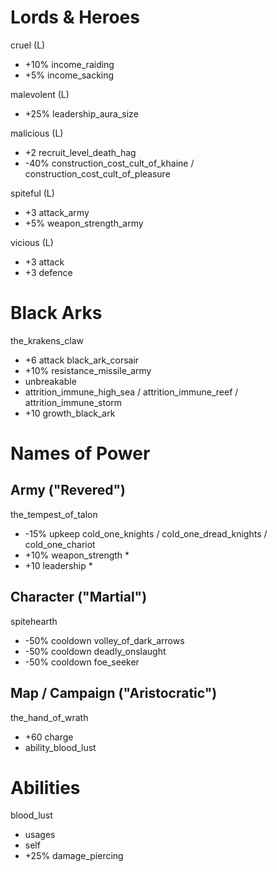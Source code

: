 # Lords & Heroes

cruel (L)
- +10% income_raiding
- +5% income_sacking

malevolent (L)
- +25% leadership_aura_size

malicious (L)
- +2 recruit_level_death_hag
- -40% construction_cost_cult_of_khaine / construction_cost_cult_of_pleasure

spiteful (L)
- +3 attack_army
- +5% weapon_strength_army

vicious (L)
- +3 attack
- +3 defence

# Black Arks

the_krakens_claw
- +6 attack black_ark_corsair
- +10% resistance_missile_army
- unbreakable
- attrition_immune_high_sea / attrition_immune_reef / attrition_immune_storm
- +10 growth_black_ark


# Names of Power 

## Army ("Revered")

the_tempest_of_talon
- -15% upkeep cold_one_knights / cold_one_dread_knights / cold_one_chariot
- +10% weapon_strength *
- +10 leadership *

## Character ("Martial")

spitehearth
- -50% cooldown volley_of_dark_arrows
- -50% cooldown deadly_onslaught
- -50% cooldown foe_seeker

## Map / Campaign ("Aristocratic")

the_hand_of_wrath
- +60 charge
- ability_blood_lust

# Abilities

blood_lust
- usages
- self
- +25% damage_piercing
